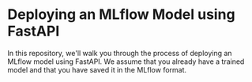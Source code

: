 # Deploying an MLflow Model using FastAPI
In this repository, we'll walk you through the process of deploying an MLflow model using FastAPI. We assume that you already have a trained model and that you have saved it in the MLflow format.

